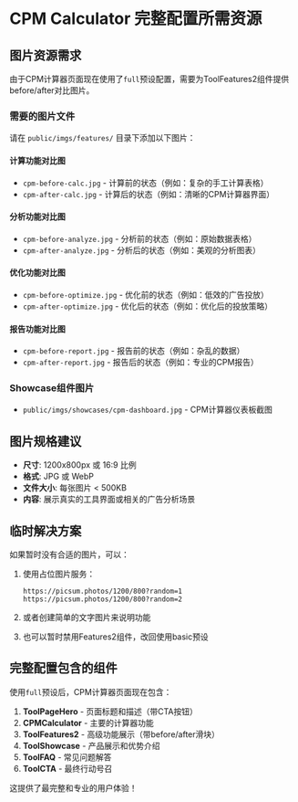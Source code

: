 # CPM Calculator 完整配置所需资源

## 图片资源需求

由于CPM计算器页面现在使用了`full`预设配置，需要为ToolFeatures2组件提供before/after对比图片。

### 需要的图片文件

请在 `public/imgs/features/` 目录下添加以下图片：

#### 计算功能对比图
- `cpm-before-calc.jpg` - 计算前的状态（例如：复杂的手工计算表格）
- `cpm-after-calc.jpg` - 计算后的状态（例如：清晰的CPM计算器界面）

#### 分析功能对比图
- `cpm-before-analyze.jpg` - 分析前的状态（例如：原始数据表格）
- `cpm-after-analyze.jpg` - 分析后的状态（例如：美观的分析图表）

#### 优化功能对比图
- `cpm-before-optimize.jpg` - 优化前的状态（例如：低效的广告投放）
- `cpm-after-optimize.jpg` - 优化后的状态（例如：优化后的投放策略）

#### 报告功能对比图
- `cpm-before-report.jpg` - 报告前的状态（例如：杂乱的数据）
- `cpm-after-report.jpg` - 报告后的状态（例如：专业的CPM报告）

### Showcase组件图片

- `public/imgs/showcases/cpm-dashboard.jpg` - CPM计算器仪表板截图

## 图片规格建议

- **尺寸**: 1200x800px 或 16:9 比例
- **格式**: JPG 或 WebP
- **文件大小**: 每张图片 < 500KB
- **内容**: 展示真实的工具界面或相关的广告分析场景

## 临时解决方案

如果暂时没有合适的图片，可以：

1. 使用占位图片服务：
   ```
   https://picsum.photos/1200/800?random=1
   https://picsum.photos/1200/800?random=2
   ```

2. 或者创建简单的文字图片来说明功能

3. 也可以暂时禁用Features2组件，改回使用basic预设

## 完整配置包含的组件

使用`full`预设后，CPM计算器页面现在包含：

1. **ToolPageHero** - 页面标题和描述（带CTA按钮）
2. **CPMCalculator** - 主要的计算器功能
3. **ToolFeatures2** - 高级功能展示（带before/after滑块）
4. **ToolShowcase** - 产品展示和优势介绍
5. **ToolFAQ** - 常见问题解答
6. **ToolCTA** - 最终行动号召

这提供了最完整和专业的用户体验！